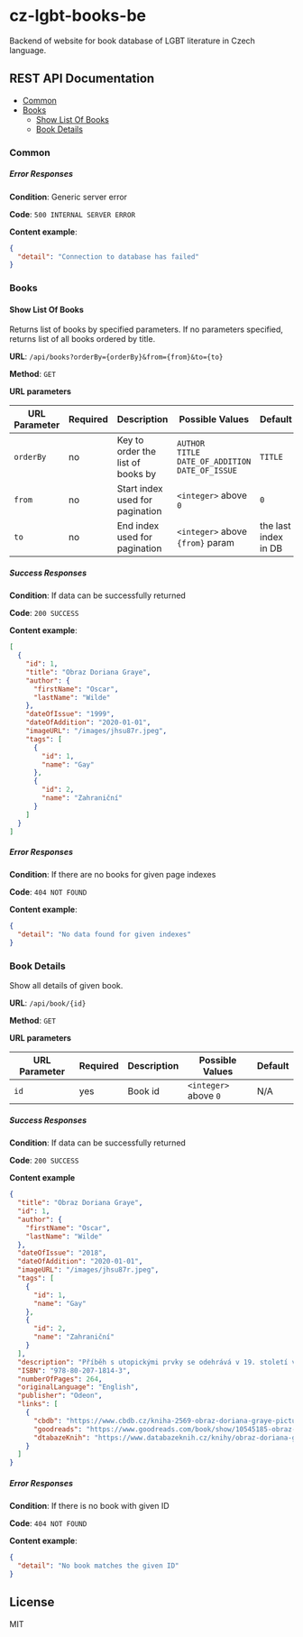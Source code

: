 # cz-lgbt-books-be

Backend of website for book database of LGBT literature in Czech language.

## REST API Documentation

- [Common](#common)
- [Books](#books)
    - [Show List Of Books](#show-list-of-books)
    - [Book Details](#book-details)

### Common

##### Error Responses
 
__Condition__: Generic server error

__Code__: `500 INTERNAL SERVER ERROR`

__Content example__: 

```json
{
  "detail": "Connection to database has failed"
}
```

### Books

#### Show List Of Books

Returns list of books by specified parameters. If no parameters specified, returns list of all books ordered by title. 

__URL__: `/api/books?orderBy={orderBy}&from={from}&to={to}
`

__Method__: `GET`

__URL parameters__

| URL Parameter | Required | Description                       | Possible Values                                              | Default              |
|---------------|----------|-----------------------------------|--------------------------------------------------------------|----------------------|
| `orderBy`     | no       | Key to order the list of books by | `AUTHOR`<br>`TITLE`<br>`DATE_OF_ADDITION`<br>`DATE_OF_ISSUE` | `TITLE`                |
| `from`        | no       | Start index used for pagination   | `<integer>` above `0`                                        | `0`                  |
| `to`          | no       | End index used for pagination     | `<integer>` above `{from}` param                             | the last index in DB |

##### Success Responses

__Condition__: If data can be successfully returned

__Code__: `200 SUCCESS`

__Content example__:

```json
[
  {
    "id": 1,
    "title": "Obraz Doriana Graye",
    "author": {
      "firstName": "Oscar",
      "lastName": "Wilde"
    },
    "dateOfIssue": "1999",
    "dateOfAddition": "2020-01-01",
    "imageURL": "/images/jhsu87r.jpeg",
    "tags": [
      {
        "id": 1,
        "name": "Gay"
      },
      {
        "id": 2,
        "name": "Zahraniční"
      }
    ]
  }
]
```

##### Error Responses

__Condition__: If there are no books for given page indexes

__Code__: `404 NOT FOUND`

__Content example__: 

```json
{
  "detail": "No data found for given indexes"
}
```

### Book Details

Show all details of given book.

__URL__: `/api/book/{id}
`

__Method__: `GET`

__URL parameters__

| URL Parameter | Required | Description | Possible Values       | Default |
|---------------|----------|-------------|-----------------------|---------|
| `id`          | yes      | Book id     | `<integer>` above `0` | N/A     |

##### Success Responses

__Condition__: If data can be successfully returned

__Code__: `200 SUCCESS`

__Content example__

```json
{
  "title": "Obraz Doriana Graye",
  "id": 1,
  "author": {
    "firstName": "Oscar",
    "lastName": "Wilde"
  },
  "dateOfIssue": "2018",
  "dateOfAddition": "2020-01-01",
  "imageURL": "/images/jhsu87r.jpeg",
  "tags": [
    {
      "id": 1,
      "name": "Gay"
    },
    {
      "id": 2,
      "name": "Zahraniční"
    }
  ],
  "description": "Příběh s utopickými prvky se odehrává v 19. století v Londýně.<br/>Jediná rozsáhlejší próza Oscara Wilda předvádí na fantastickém příběhu aristokrata, jemuž kouzelná moc propůjčila věčnou krásu a mládí, rozpor mezi morálkou a estetickým prožitkem - zatímco Dorian Gray zůstává stále dvacetiletý, jeho dokonalá podoba na plátně stárne a ohyzdí se podle toho, kolik dívčích srdcí zlomil a kolik nadějných mladíků přivedl do zkázy.",
  "ISBN": "978-80-207-1814-3",
  "numberOfPages": 264,
  "originalLanguage": "English",
  "publisher": "Odeon",
  "links": [
    {
      "cbdb": "https://www.cbdb.cz/kniha-2569-obraz-doriana-graye-picture-of-dorian-gray",
      "goodreads": "https://www.goodreads.com/book/show/10545185-obraz-doriana-graye",
      "dtabazeKnih": "https://www.databazeknih.cz/knihy/obraz-doriana-graye-3182"
    }
  ]
}
```

##### Error Responses

__Condition__: If there is no book with given ID

__Code__: `404 NOT FOUND`

__Content example__: 

```json
{
  "detail": "No book matches the given ID"
}
```

## License
MIT
